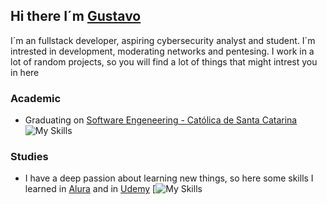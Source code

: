 ## Hi there I´m [Gustavo](https://github.com/GustavoSRodriguess)
I´m an  fullstack developer, aspiring cybersecurity analyst and student. I´m intrested in development, moderating networks and pentesing. I work in a lot of random projects, so you will find a lot of things that might intrest you in here

  
### **Academic**
- Graduating on [Software Engeneering - Católica de Santa Catarina](https://www.catolicasc.org.br)<br/>
![My Skills](https://skillicons.dev/icons?i=vscode,cs,c,js,nodejs,html,css,mysql,unity) 

### **Studies**
- I have a deep passion about learning new things, so here some skills I learned in [Alura](https://www.alura.com.br) and in [Udemy](https://www.udemy.com)
[![My Skills](https://skillicons.dev/icons?i=react,tailwind,docker,git,github,dotnet,aws)

